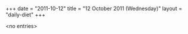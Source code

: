 +++
date = "2011-10-12"
title = "12 October 2011 (Wednesday)"
layout = "daily-diet"
+++


\<no entries\>
